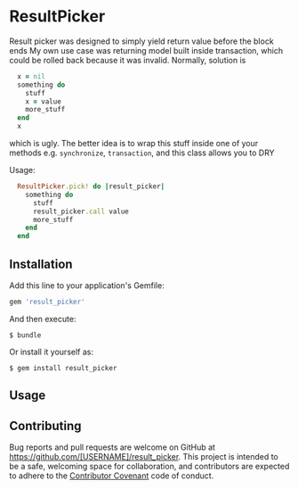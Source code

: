 # ResultPicker
Result picker was designed to simply yield return value before the block ends
My own use case was returning model built inside transaction, which could be rolled back
because it was invalid. Normally, solution is

```ruby
  x = nil
  something do
    stuff
    x = value
    more_stuff
  end
  x
```
which is ugly. The better idea is to wrap this stuff inside one of your methods
e.g. `synchronize`, `transaction`, and this class allows you to DRY

Usage:

```ruby
  ResultPicker.pick! do |result_picker|
    something do
      stuff
      result_picker.call value
      more_stuff
    end
  end
```

## Installation

Add this line to your application's Gemfile:

```ruby
gem 'result_picker'
```

And then execute:

    $ bundle

Or install it yourself as:

    $ gem install result_picker

## Usage


## Contributing

Bug reports and pull requests are welcome on GitHub at https://github.com/[USERNAME]/result_picker. This project is intended to be a safe, welcoming space for collaboration, and contributors are expected to adhere to the [Contributor Covenant](contributor-covenant.org) code of conduct.

